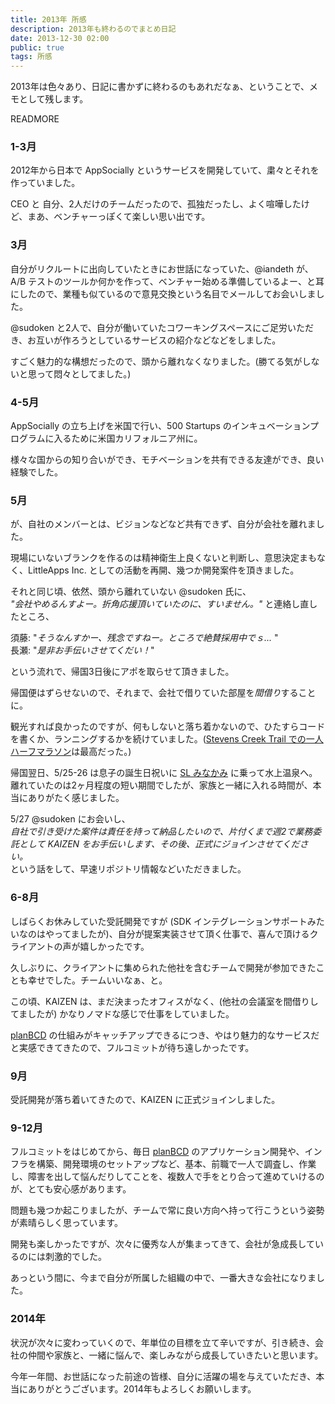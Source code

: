 ```yaml
---
title: 2013年 所感
description: 2013年も終わるのでまとめ日記
date: 2013-12-30 02:00
public: true
tags: 所感
---
```


2013年は色々あり、日記に書かずに終わるのもあれだなぁ、ということで、メモとして残します。

READMORE

### 1-3月

2012年から日本で AppSocially というサービスを開発していて、粛々とそれを作っていました。

CEO と 自分、2人だけのチームだったので、孤独だったし、よく喧嘩したけど、まあ、ベンチャーっぽくて楽しい思い出です。

### 3月

自分がリクルートに出向していたときにお世話になっていた、@iandeth が、A/B テストのツールか何かを作って、ベンチャー始める準備しているよー、と耳にしたので、業種も似ているので意見交換という名目でメールしてお会いしました。

@sudoken と2人で、自分が働いていたコワーキングスペースにご足労いただき、お互いが作ろうとしているサービスの紹介などなどをしました。

すごく魅力的な構想だったので、頭から離れなくなりました。(勝てる気がしないと思って悶々としてました。)

### 4-5月

AppSocially の立ち上げを米国で行い、500 Startups のインキュベーションプログラムに入るために米国カリフォルニア州に。

様々な国からの知り合いができ、モチベーションを共有できる友達ができ、良い経験でした。

### 5月

が、自社のメンバーとは、ビジョンなどなど共有できず、自分が会社を離れました。

現場にいないブランクを作るのは精神衛生上良くないと判断し、意思決定まもなく、LittleApps Inc. としての活動を再開、幾つか開発案件を頂きました。

それと同じ頃、依然、頭から離れていない @sudoken 氏に、  
_"会社やめるんすよー。折角応援頂いていたのに、すいません。"_ と連絡し直したところ、

須藤: "_そうなんすかー、残念ですねー。ところで絶賛採用中でｓ..._  "  
長瀬: "_是非お手伝いさせてくだい！_"

という流れで、帰国3日後にアポを取らせて頂きました。

帰国便はずらせないので、それまで、会社で借りていた部屋を*間借り*することに。

観光すれば良かったのですが、何もしないと落ち着かないので、ひたすらコードを書くか、ランニングするかを続けていました。([Stevens Creek Trail での一人ハーフマラソン](http://www.strava.com/activities/53345207/overview)は最高だった。)

帰国翌日、5/25-26 は息子の誕生日祝いに [SL みなかみ](http://www.jreast.co.jp/tabidoki/resorttrain/d51c61/) に乗って水上温泉へ。離れていたのは2ヶ月程度の短い期間でしたが、家族と一緒に入れる時間が、本当にありがたく感じました。

5/27 @sudoken にお会いし、  
_自社で引き受けた案件は責任を持って納品したいので、片付くまで週2で業務委託として KAIZEN をお手伝いします、その後、正式にジョインさせてください。_  
という話をして、早速リポジトリ情報などいただきました。

### 6-8月

しばらくお休みしていた受託開発ですが (SDK インテグレーションサポートみたいなのはやってましたが)、自分が提案実装させて頂く仕事で、喜んで頂けるクライアントの声が嬉しかったです。

久しぶりに、クライアントに集められた他社を含むチームで開発が参加できたことも幸せでした。チームいいなぁ、と。

この頃、KAIZEN は、まだ決まったオフィスがなく、(他社の会議室を間借りしてましたが) かなりノマドな感じで仕事をしていました。

[planBCD](https://planb.cd/) の仕組みがキャッチアップできるにつき、やはり魅力的なサービスだと実感できてきたので、フルコミットが待ち遠しかったです。

### 9月

受託開発が落ち着いてきたので、KAIZEN に正式ジョインしました。

### 9-12月

フルコミットをはじめてから、毎日 [planBCD](https://planb.cd/) のアプリケーション開発や、インフラを構築、開発環境のセットアップなど、基本、前職で一人で調査し、作業し、障害を出して悩んだりしてことを、複数人で手をとり合って進めていけるのが、とても安心感があります。

問題も幾つか起こりましたが、チームで常に良い方向へ持って行こうという姿勢が素晴らしく思っています。

開発も楽しかったですが、次々に優秀な人が集まってきて、会社が急成長しているのには刺激的でした。

あっという間に、今まで自分が所属した組織の中で、一番大きな会社になりました。

### 2014年

状況が次々に変わっていくので、年単位の目標を立て辛いですが、引き続き、会社の仲間や家族と、一緒に悩んで、楽しみながら成長していきたいと思います。

今年一年間、お世話になった前途の皆様、自分に活躍の場を与えていただき、本当にありがとうございます。2014年もよろしくお願いします。
